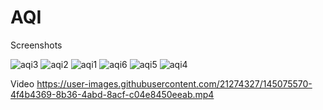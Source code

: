 # AQI

Screenshots


![aqi3](https://user-images.githubusercontent.com/21274327/145075577-9e1fb436-0fc5-4b55-8e12-c44382500f40.jpeg)
![aqi2](https://user-images.githubusercontent.com/21274327/145075578-754569d3-4aa9-455c-bf91-f625fd0abd03.jpeg)
![aqi1](https://user-images.githubusercontent.com/21274327/145075580-12ba7697-3deb-479b-8022-ae8293122f07.jpeg)
![aqi6](https://user-images.githubusercontent.com/21274327/145075550-9a64ab74-eac4-49c1-815b-39523098e477.jpeg)
![aqi5](https://user-images.githubusercontent.com/21274327/145075564-8e2096a4-65fa-4025-815f-c92b67c6cd6e.jpeg)
![aqi4](https://user-images.githubusercontent.com/21274327/145075565-fe89f84d-4421-4b7d-93a1-2f13760a54bb.jpeg)

Video
https://user-images.githubusercontent.com/21274327/145075570-4f4b4369-8b36-4abd-8acf-c04e8450eeab.mp4




